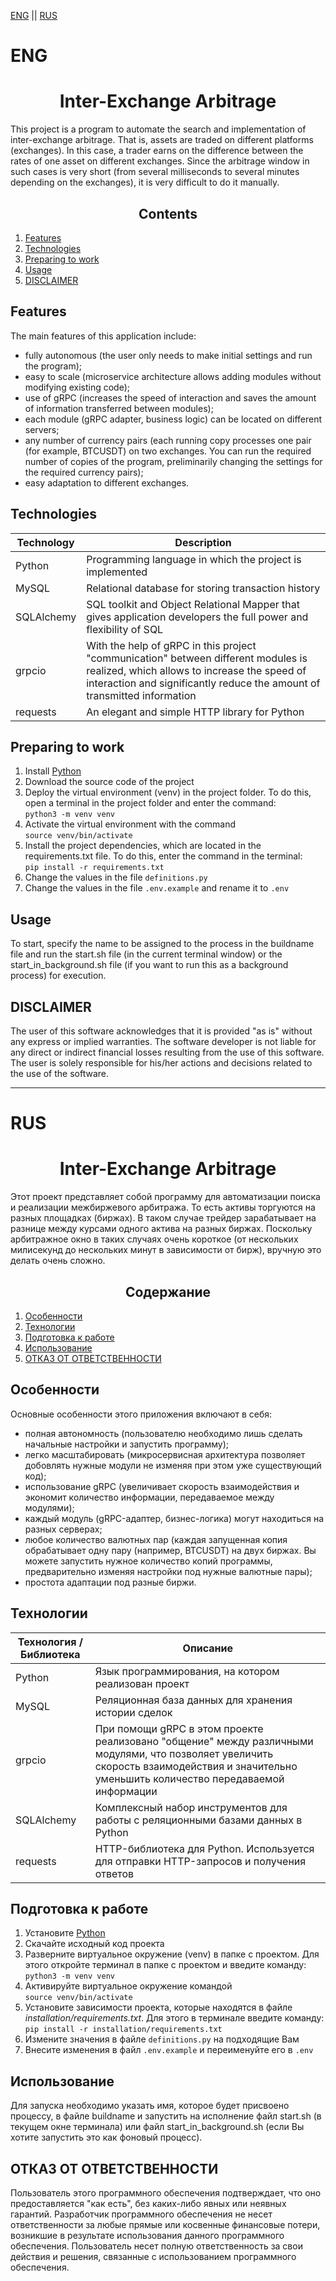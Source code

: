 [ENG](#ENG) || [RUS](#RUS)

# ENG

<h1 align=center>Inter-Exchange Arbitrage</h1>

This project is a program to automate the search and implementation of inter-exchange arbitrage. That is, assets are traded on different platforms (exchanges).
In this case, a trader earns on the difference between the rates of one asset on different exchanges.
Since the arbitrage window in such cases is very short (from several milliseconds to several minutes depending on the exchanges), it is very difficult to do it manually.

<h2 align=center>Contents</h2>

1. [Features](#Features)
2. [Technologies](#Technologies)
3. [Preparing to work](#Preparing-to-work)
4. [Usage](#Usage)
5. [DISCLAIMER](#DISCLAIMER)

## Features
The main features of this application include:
  + fully autonomous (the user only needs to make initial settings and run the program);
  + easy to scale (microservice architecture allows adding modules without modifying existing code);
  + use of gRPC (increases the speed of interaction and saves the amount of information transferred between modules);
  + each module (gRPC adapter, business logic) can be located on different servers;
  + any number of currency pairs (each running copy processes one pair (for example, BTCUSDT) on two exchanges. You can run the required number of copies of the program, preliminarily changing the settings for the required currency pairs);
  + easy adaptation to different exchanges.

## Technologies

| Technology | Description |
| ----------- | ----------- |
| Python    | Programming language in which the project is implemented   |
| MySQL    | Relational database for storing transaction history   |
| SQLAlchemy    | SQL toolkit and Object Relational Mapper that gives application developers the full power and flexibility of SQL   |
| grpcio    | With the help of gRPC in this project "communication" between different modules is realized, which allows to increase the speed of interaction and significantly reduce the amount of transmitted information   |
| requests    | An elegant and simple HTTP library for Python   |

## Preparing to work
1. Install [Python](https://www.python.org/downloads/)
2. Download the source code of the project
3. Deploy the virtual environment (venv) in the project folder. To do this, open a terminal in the project folder and enter the command:  
   `python3 -m venv venv`
4. Activate the virtual environment with the command  
   `source venv/bin/activate`
5. Install the project dependencies, which are located in the requirements.txt file. To do this, enter the command in the terminal:  
   `pip install -r requirements.txt`
6. Change the values in the file `definitions.py`
7. Change the values in the file `.env.example` and rename it to `.env`

## Usage
To start, specify the name to be assigned to the process in the buildname file and run the start.sh file (in the current terminal window) or the start_in_background.sh file (if you want to run this as a background process) for execution.

## DISCLAIMER
The user of this software acknowledges that it is provided "as is" without any express or implied warranties. 
The software developer is not liable for any direct or indirect financial losses resulting from the use of this software. 
The user is solely responsible for his/her actions and decisions related to the use of the software.

---

# RUS

<h1 align=center>Inter-Exchange Arbitrage</h1>

Этот проект представляет собой программу для автоматизации поиска и реализации межбиржевого арбитража. То есть активы торгуются на разных площадках (биржах).
В таком случае трейдер зарабатывает на разнице между курсами одного актива на разных биржах.
Поскольку арбитражное окно в таких случаях очень короткое (от нескольких милисекунд до нескольких минут в зависимости от бирж), вручную это делать очень сложно.

<h2 align=center>Содержание</h2>

1. [Особенности](#Особенности)
2. [Технологии](#Технологии)
3. [Подготовка к работе](#Подготовка-к-работе)
4. [Использование](#Использование)
5. [ОТКАЗ ОТ ОТВЕТСТВЕННОСТИ](#ОТКАЗ-ОТ-ОТВЕТСТВЕННОСТИ)

## Особенности
Основные особенности этого приложения включают в себя:
  + полная автономность (пользователю необходимо лишь сделать начальные настройки и запустить программу);
  + легко масштабировать (микросервисная архитектура позволяет добовлять нужные модули не изменяя при этом уже существующий код);
  + использование gRPC (увеличивает скорость взаимодействия и экономит количество информации, передаваемое между модулями);
  + каждый модуль (gRPC-адаптер, бизнес-логика) могут находиться на разных серверах;
  + любое количество валютных пар (каждая запущенная копия обрабатывает одну пару (например, BTCUSDT) на двух биржах. Вы можете запустить нужное количество копий программы, предварительно изменяя настройки под нужные валютные пары);
  + простота адаптации под разные биржи.

## Технологии

| Технология / Библиотека | Описание |
| ----------- | ----------- |
| Python    | Язык программирования, на котором реализован проект   |
| MySQL    | Реляционная база данных для хранения истории сделок   |
| grpcio    | При помощи gRPC в этом проекте реализовано "общение" между различными модулями, что позволяет увеличить скорость взаимодействия и значительно уменьшить количество передаваемой информации   |
| SQLAlchemy    | Комплексный набор инструментов для работы с реляционными базами данных в Python   |
| requests    | HTTP-библиотека для Python. Используется для отправки HTTP-запросов и получения ответов   |

## Подготовка к работе
1. Установите [Python](https://www.python.org/downloads/)
2. Скачайте исходный код проекта
3. Разверните виртуальное окружение (venv) в папке с проектом. Для этого откройте терминал в папке с проектом и введите команду:  
   `python3 -m venv venv`
4. Активируйте виртуальное окружение командой  
   `source venv/bin/activate`
5. Установите зависимости проекта, которые находятся в файле _installation/requirements.txt_. Для этого в терминале введите команду:  
   `pip install -r installation/requirements.txt`
6. Измените значения в файле `definitions.py` на подходящие Вам
7. Внесите изменения в файл `.env.example` и переименуйте его в `.env`

## Использование
Для запуска необходимо указать имя, которое будет присвоено процессу, в файле buildname и запустить на исполнение файл start.sh (в текущем окне терминала) или файл start_in_background.sh (если Вы хотите запустить это как фоновый процесс).

## ОТКАЗ ОТ ОТВЕТСТВЕННОСТИ
Пользователь этого программного обеспечения подтверждает, что оно предоставляется "как есть", без каких-либо явных или неявных гарантий. 
Разработчик программного обеспечения не несет ответственности за любые прямые или косвенные финансовые потери, возникшие в результате использования данного программного обеспечения. 
Пользователь несет полную ответственность за свои действия и решения, связанные с использованием программного обеспечения.

